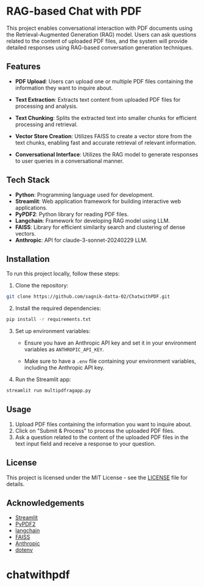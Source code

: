 # RAG-based Chat with PDF

This project enables conversational interaction with PDF documents using the Retrieval-Augmented Generation (RAG) model. Users can ask questions related to the content of uploaded PDF files, and the system will provide detailed responses using RAG-based conversation generation techniques.

## Features

- **PDF Upload**: Users can upload one or multiple PDF files containing the information they want to inquire about.

- **Text Extraction**: Extracts text content from uploaded PDF files for processing and analysis.

- **Text Chunking**: Splits the extracted text into smaller chunks for efficient processing and retrieval.

- **Vector Store Creation**: Utilizes FAISS to create a vector store from the text chunks, enabling fast and accurate retrieval of relevant information.

- **Conversational Interface**: Utilizes the RAG model to generate responses to user queries in a conversational manner.

## Tech Stack
- **Python**: Programming language used for development.
- **Streamlit**: Web application framework for building interactive web applications.
- **PyPDF2**: Python library for reading PDF files.
- **Langchain**: Framework for developing RAG model using LLM.
- **FAISS**: Library for efficient similarity search and clustering of dense vectors.
- **Anthropic**: API for claude-3-sonnet-20240229 LLM.

## Installation

To run this project locally, follow these steps:

1. Clone the repository:

```bash
git clone https://github.com/sagnik-datta-02/ChatwithPDF.git
```

2. Install the required dependencies:

```bash
pip install -r requirements.txt
```

3. Set up environment variables:

   - Ensure you have an Anthropic API key and set it in your environment variables as `ANTHROPIC_API_KEY`.
   
   - Make sure to have a `.env` file containing your environment variables, including the Anthropic API key.

4. Run the Streamlit app:

```bash
streamlit run multipdfragapp.py
```

## Usage

1. Upload PDF files containing the information you want to inquire about.
2. Click on "Submit & Process" to process the uploaded PDF files.
3. Ask a question related to the content of the uploaded PDF files in the text input field and receive a response to your question.


## License

This project is licensed under the MIT License - see the [LICENSE](LICENSE) file for details.

## Acknowledgements

- [Streamlit](https://streamlit.io/)
- [PyPDF2](https://github.com/mstamy2/PyPDF2)
- [langchain](https://github.com/langchain)
- [FAISS](https://github.com/facebookresearch/faiss)
- [Anthropic](https://anthropic.com/)
- [dotenv](https://github.com/theskumar/python-dotenv)
# chatwithpdf
